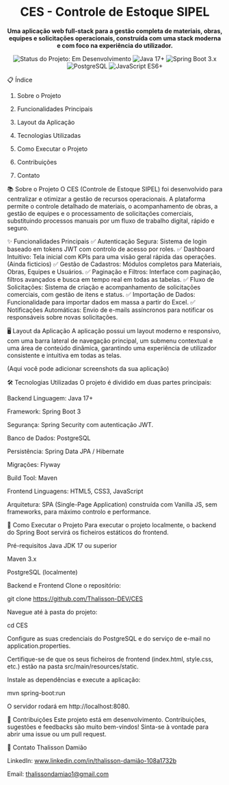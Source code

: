 <div align="center">
<!-- ><img src="https://placehold.co/200x200/111827/ffffff?text=CES" alt="CES Logo" width="200"/> -->
<h1>CES - Controle de Estoque SIPEL</h1>
<p>
<strong>Uma aplicação web full-stack para a gestão completa de materiais, obras, equipes e solicitações operacionais, construída com uma stack moderna e com foco na experiência do utilizador.</strong>
</p>
<p>
<img src="https://img.shields.io/badge/Status-Em%20Desenvolvimento-yellow" alt="Status do Projeto: Em Desenvolvimento">
<img src="https://img.shields.io/badge/Java-17%2B-blue?logo=openjdk&logoColor=white" alt="Java 17+">
<img src="https://img.shields.io/badge/Spring%20Boot-3.x-green?logo=spring-boot" alt="Spring Boot 3.x">
<img src="https://img.shields.io/badge/PostgreSQL-blue?logo=postgresql" alt="PostgreSQL">
<img src="https://img.shields.io/badge/JavaScript-ES6%2B-yellow?logo=javascript" alt="JavaScript ES6+">
</p>
</div>

📋 Índice
1. Sobre o Projeto

2. Funcionalidades Principais

3. Layout da Aplicação

4. Tecnologias Utilizadas

5. Como Executar o Projeto

6. Contribuições

7. Contato

📚 Sobre o Projeto
O CES (Controle de Estoque SIPEL) foi desenvolvido para centralizar e otimizar a gestão de recursos operacionais. A plataforma permite o controle detalhado de materiais, o acompanhamento de obras, a gestão de equipes e o processamento de solicitações comerciais, substituindo processos manuais por um fluxo de trabalho digital, rápido e seguro.

✨ Funcionalidades Principais
✅ Autenticação Segura: Sistema de login baseado em tokens JWT com controlo de acesso por roles.
✅ Dashboard Intuitivo: Tela inicial com KPIs para uma visão geral rápida das operações. (Ainda ficticios)
✅ Gestão de Cadastros: Módulos completos para Materiais, Obras, Equipes e Usuários.
✅ Paginação e Filtros: Interface com paginação, filtros avançados e busca em tempo real em todas as tabelas.
✅ Fluxo de Solicitações: Sistema de criação e acompanhamento de solicitações comerciais, com gestão de itens e status.
✅ Importação de Dados: Funcionalidade para importar dados em massa a partir do Excel.
✅ Notificações Automáticas: Envio de e-mails assíncronos para notificar os responsáveis sobre novas solicitações.

🖥️ Layout da Aplicação
A aplicação possui um layout moderno e responsivo, com uma barra lateral de navegação principal, um submenu contextual e uma área de conteúdo dinâmica, garantindo uma experiência de utilizador consistente e intuitiva em todas as telas.

(Aqui você pode adicionar screenshots da sua aplicação)

🛠️ Tecnologias Utilizadas
O projeto é dividido em duas partes principais:

Backend
Linguagem: Java 17+

Framework: Spring Boot 3

Segurança: Spring Security com autenticação JWT.

Banco de Dados: PostgreSQL

Persistência: Spring Data JPA / Hibernate

Migrações: Flyway

Build Tool: Maven

Frontend
Linguagens: HTML5, CSS3, JavaScript

Arquitetura: SPA (Single-Page Application) construída com Vanilla JS, sem frameworks, para máximo controlo e performance.

🚀 Como Executar o Projeto
Para executar o projeto localmente, o backend do Spring Boot servirá os ficheiros estáticos do frontend.

Pré-requisitos
Java JDK 17 ou superior

Maven 3.x

PostgreSQL (localmente)

Backend e Frontend
Clone o repositório:

git clone https://github.com/Thalisson-DEV/CES

Navegue até à pasta do projeto:

cd CES

Configure as suas credenciais do PostgreSQL e do serviço de e-mail no application.properties.

Certifique-se de que os seus ficheiros de frontend (index.html, style.css, etc.) estão na pasta src/main/resources/static.

Instale as dependências e execute a aplicação:

mvn spring-boot:run

O servidor rodará em http://localhost:8080.

🤝 Contribuições
Este projeto está em desenvolvimento. Contribuições, sugestões e feedbacks são muito bem-vindos! Sinta-se à vontade para abrir uma issue ou um pull request.

👤 Contato
Thalisson Damião

LinkedIn: www.linkedin.com/in/thalisson-damião-108a1732b

Email: thalissondamiao1@gmail.com
